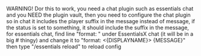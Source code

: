 WARNING! Dor this to work, you need a chat plugin such as essentials chat and you NEED the plugin vault, then you need to configure the chat plugin so in chat it includes the player suffix in the message instead of <player> message, if the status is set to something, it should include the suffix in the message, for essentials chat, find line "format: " under EssentialsX chat (it will be in a big # thingy) and change it to "format: <{DISPLAYNAME}> {MESSAGE}" then type "/essentials reload" to reload config
